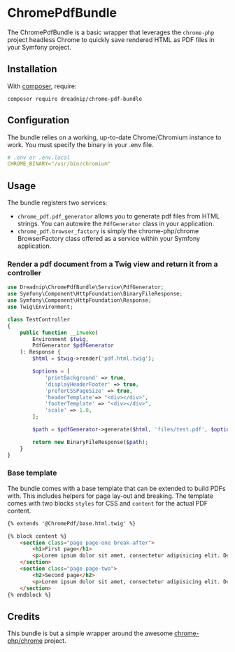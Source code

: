 ChromePdfBundle
===============

The ChromePdfBundle is a basic wrapper that leverages the `chrome-php` project headless Chrome to quickly save rendered HTML as PDF files in your Symfony project.

Installation
------------

With [composer](https://getcomposer.org), require:

`composer require dreadnip/chrome-pdf-bundle`

Configuration
-------------

The bundle relies on a working, up-to-date Chrome/Chromium instance to work. You must specify the binary in your .env file.

```yaml
# .env or .env.local
CHROME_BINARY="/usr/bin/chromium"
```

Usage
-----

The bundle registers two services:

- `chrome_pdf.pdf_generator` allows you to generate pdf files from HTML strings. You can autowire the `PdfGenerator` class in your application.
- `chrome_pdf.browser_factory` is simply the chrome-php/chrome BrowserFactory class offered as a service within your Symfony application.

### Render a pdf document from a Twig view and return it from a controller

```php
use Dreadnip\ChromePdfBundle\Service\PdfGenerator;
use Symfony\Component\HttpFoundation\BinaryFileResponse;
use Symfony\Component\HttpFoundation\Response;
use Twig\Environment;

class TestController
{
    public function __invoke(
        Environment $twig,
        PdfGenerator $pdfGenerator
    ): Response {
        $html = $twig->render('pdf.html.twig');

        $options = [
            'printBackground' => true,
            'displayHeaderFooter' => true,
            'preferCSSPageSize' => true,
            'headerTemplate'=> "<div></div>",
            'footerTemplate' => "<div></div>",
            'scale' => 1.0,
        ];

        $path = $pdfGenerator->generate($html, 'files/test.pdf', $options);

        return new BinaryFileResponse($path);
    }
}
```

### Base template

The bundle comes with a base template that can be extended to build PDFs with. This includes helpers for page lay-out and breaking. The template comes with two blocks `styles` for CSS and `content` for the actual PDF content.

```html
{% extends '@ChromePdf/base.html.twig' %}

{% block content %}
    <section class="page page-one break-after">
        <h1>First page</h1>
        <p>Lorem ipsum dolor sit amet, consectetur adipisicing elit. Dolores enim maxime quasi? Ab accusantium at commodi corporis, distinctio earum facilis harum ipsum maxime, nisi nostrum obcaecati odit officia quod voluptatem?</p>
    </section>
    <section class="page page-two">
        <h2>Second page</h2>
        <p>Lorem ipsum dolor sit amet, consectetur adipisicing elit. Dolores enim maxime quasi? Ab accusantium at commodi corporis, distinctio earum facilis harum ipsum maxime, nisi nostrum obcaecati odit officia quod voluptatem?</p>
    </section>
{% endblock %}

```

Credits
-------

This bundle is but a simple wrapper around the awesome [chrome-php/chrome](https://github.com/chrome-php/headless-chromium-php) project.